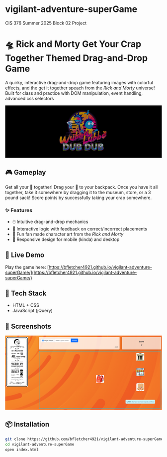 # vigilant-adventure-superGame
CIS 376 Summer 2025 Block 02 Project
# 🛸 Rick and Morty Get Your Crap Together Themed Drag-and-Drop Game

A quirky, interactive drag-and-drop game featuring images with colorful effects, and the get it together speach from the *Rick and Morty* universe! Built for class and practice with DOM manipulation, event handling, advanced css selectors

![Rick and Morty Banner](https://github.com/bfletcher4921/vigilant-adventure-superGame/blob/fb5de380ce3fe354b071b905befbd710ad7a9cdc/images/rick-morty-banner.png)

## 🎮 Gameplay

Get all your 💩 together! Drag your 💩 to your backpack. Once you have it all together, take it somewhere by dragging it to the museum, store, or a 3 pound sack! Score points by successfully taking your crap somewhere.

### ✨ Features

- 🖱️ Intuitive drag-and-drop mechanics  
- 🧠 Interactive logic with feedback on correct/incorrect placements  
- 🎨 Fun fan made character art from the *Rick and Morty* 
- 📱 Responsive design for mobile (kinda) and desktop

## 🚀 Live Demo

Play the game here: [https://bfletcher4921.github.io/vigilant-adventure-superGame/](https://bfletcher4921.github.io/vigilant-adventure-superGame/)

## 🧰 Tech Stack

- HTML + CSS  
- JavaScript (jQuery)  

## 📸 Screenshots


![gameplay initial](https://github.com/bfletcher4921/vigilant-adventure-superGame/blob/fb5de380ce3fe354b071b905befbd710ad7a9cdc/images/super-game-preview.png)

## 📦 Installation

```bash
git clone https://github.com/bfletcher4921/vigilant-adventure-superGame.git
cd vigilant-adventure-superGame
open index.html

